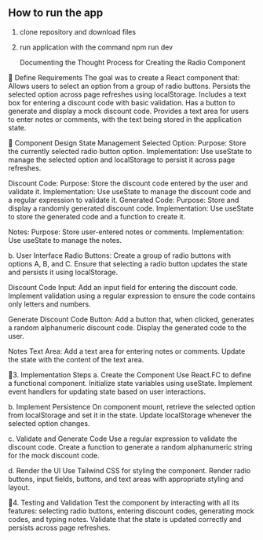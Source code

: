 ## How to run the app

1. clone repository and download files
2. run application with the command npm run dev

    Documenting the Thought Process for Creating the Radio Component
   
📌 Define Requirements
The goal was to create a React component that:
Allows users to select an option from a group of radio buttons.
Persists the selected option across page refreshes using localStorage.
Includes a text box for entering a discount code with basic validation.
Has a button to generate and display a mock discount code.
Provides a text area for users to enter notes or comments, with the text being stored in the application state.

📌 Component Design
State Management
Selected Option:
Purpose: Store the currently selected radio button option.
Implementation: Use useState to manage the selected option and localStorage to persist it across page refreshes.

Discount Code:
Purpose: Store the discount code entered by the user and validate it.
Implementation: Use useState to manage the discount code and a regular expression to validate it.
Generated Code:
Purpose: Store and display a randomly generated discount code.
Implementation: Use useState to store the generated code and a function to create it.

Notes:
Purpose: Store user-entered notes or comments.
Implementation: Use useState to manage the notes.

b. User Interface
Radio Buttons:
Create a group of radio buttons with options A, B, and C.
Ensure that selecting a radio button updates the state and persists it using localStorage.

Discount Code Input:
Add an input field for entering the discount code.
Implement validation using a regular expression to ensure the code contains only letters and numbers.

Generate Discount Code Button:
Add a button that, when clicked, generates a random alphanumeric discount code.
Display the generated code to the user.

Notes Text Area:
Add a text area for entering notes or comments.
Update the state with the content of the text area.

📌3. Implementation Steps
a. Create the Component
Use React.FC to define a functional component.
Initialize state variables using useState.
Implement event handlers for updating state based on user interactions.

b. Implement Persistence
On component mount, retrieve the selected option from localStorage and set it in the state.
Update localStorage whenever the selected option changes.

c. Validate and Generate Code
Use a regular expression to validate the discount code.
Create a function to generate a random alphanumeric string for the mock discount code.

d. Render the UI
Use Tailwind CSS for styling the component.
Render radio buttons, input fields, buttons, and text areas with appropriate styling and layout.

📌4. Testing and Validation
Test the component by interacting with all its features: selecting radio buttons, entering discount codes, generating mock codes, and typing notes.
Validate that the state is updated correctly and persists across page refreshes.

